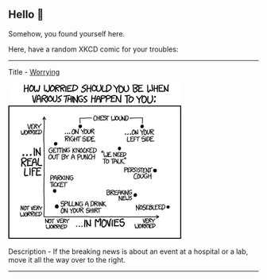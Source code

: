## Hello 👀

Somehow, you found yourself here.

Here, have a random XKCD comic for your troubles:

-----------------------------------

Title - [Worrying](https://xkcd.com/1468)

![Worrying](./random_comic.png)

Description - If the breaking news is about an event at a hospital or a lab, move it all the way over to the right.

-----------------------------------
